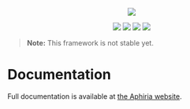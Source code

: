<p align="center"><a href="https://www.aphiria.com" target="_blank" title="Aphiria"><img src="https://www.aphiria.com/images/aphiria-logo.svg"></a></p>

<p align="center">
<a href="https://travis-ci.com/aphiria/aphiria"><img src="https://travis-ci.com/aphiria/aphiria.svg"></a>
<a href="https://packagist.org/packages/aphiria/aphiria"><img src="https://poser.pugx.org/aphiria/aphiria/v/stable.svg"></a>
<a href="https://packagist.org/packages/aphiria/aphiria"><img src="https://poser.pugx.org/aphiria/aphiria/v/unstable.svg"></a>
<a href="https://packagist.org/packages/aphiria/aphiria"><img src="https://poser.pugx.org/aphiria/aphiria/license.svg"></a>
</p>

> **Note:** This framework is not stable yet.

<h1>Documentation</h1>

Full documentation is available at <a href="https://www.aphiria.com" target="_blank">the Aphiria website</a>.
